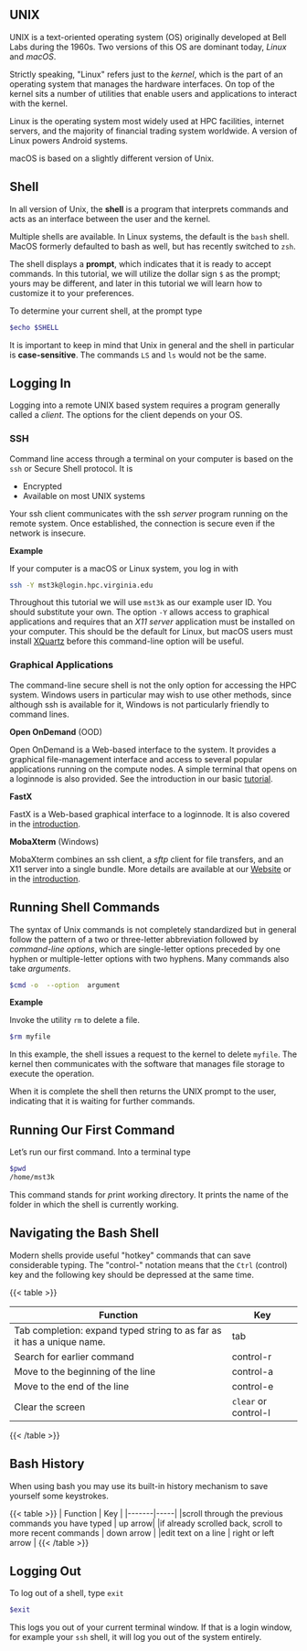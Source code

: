 ## UNIX

UNIX is a text-oriented operating system (OS) originally developed at Bell Labs during the 1960s. Two versions of this OS are dominant today, _Linux_ and _macOS_. 

Strictly speaking, "Linux" refers just to the _kernel_, which is the part of an operating system that manages the hardware interfaces.  On top of the kernel sits a number of utilities that enable users and applications to interact with the kernel. 

Linux is the operating system most widely used at HPC facilities, internet servers, and the majority of financial trading system worldwide. A version of Linux powers Android systems.  

macOS is based on a slightly different version of Unix.


## Shell

In all version of Unix, the __shell__ is a program that interprets commands and acts as an interface between the user and the kernel.

Multiple shells are available. In Linux systems, the default is the `bash` shell.  MacOS formerly defaulted to bash as well, but has recently switched to `zsh`.

The shell displays a __prompt__, which indicates that it is ready to accept commands.  In this tutorial, we will utilize the dollar sign `$` as the prompt; yours may be different, and later in this tutorial we will learn how to customize it to your preferences.

To determine your current shell, at the prompt type

```bash
$echo $SHELL
```

It is important to keep in mind that Unix in general and the shell in particular is  __case-sensitive__.  The commands `LS` and `ls` would not be the same.

## Logging In

Logging into a remote UNIX based system requires a program generally called a _client_. The options for the client depends on your OS.

### SSH

Command line access through a terminal on your computer is based on the `ssh` or Secure Shell protocol.  It is
  * Encrypted
  * Available on most UNIX systems

Your ssh client communicates with the ssh _server_ program running on the remote system.  Once established, the connection is secure even if the network is insecure.   

**Example**

If your computer is a macOS or Linux system, you log in with
```bash
ssh -Y mst3k@login.hpc.virginia.edu
```
Throughout this tutorial we will use `mst3k` as our example user ID. You should substitute your own.  The option `-Y` allows access to graphical applications and requires that an _X11 server_ application must be installed on your computer.  This should be the default for Linux, but macOS users must install [XQuartz](https://xquartz.org) before this command-line option will be useful.

### Graphical Applications

The command-line secure shell is not the only option for accessing the HPC system. Windows users in particular may wish to use other methods, since although ssh is available for it, Windows is not particularly friendly to command lines.

**Open OnDemand** (OOD)

Open OnDemand is a Web-based interface to the system. It provides a graphical file-management interface and access to several popular applications running on the compute nodes. A simple terminal that opens on a loginnode is also provided.
See the introduction in our basic [tutorial](/notes/rivanna-intro/connecting_to_rivanna/connecting_ood).

**FastX**

FastX is a Web-based graphical interface to a loginnode. It is also covered in the [introduction](/notes/rivanna-intro/connecting_to_rivanna/connecting_fastx).

**MobaXterm** (Windows)

MobaXterm combines an ssh client, a _sftp_ client for file transfers, and an X11 server into a single bundle. More details are available at our [Website](https://www.rc.virginia.edu/userinfo/rivanna/logintools/mobaxterm/) or in the [introduction](/notes/rivanna-intro/files/file_moba).

## Running Shell Commands

The syntax of Unix commands is not completely standardized but in general follow the pattern of a two or three-letter abbreviation followed by _command-line options_, which are single-letter options preceded by one hyphen or multiple-letter options with two hyphens. Many commands also take _arguments_.

```bash
$cmd -o  --option  argument
```

**Example**

Invoke the utility `rm` to delete a file.
```bash
$rm myfile
```
In this example, the shell issues a request to the kernel to delete `myfile`.  The kernel then communicates with the software that manages file storage to execute the operation.

When it is complete the shell then returns the UNIX prompt to the user, indicating that it is waiting for further commands.

## Running Our First Command

Let’s run our first command. Into a terminal type
```bash
$pwd
/home/mst3k
```
This command stands for *p*rint *w*orking *d*irectory.  It prints the name of the folder in which the shell is currently working.

## Navigating the Bash Shell

Modern shells provide useful "hotkey" commands that can save considerable typing. The "control-" notation means that the `Ctrl` (control) key and the following key should be depressed at the same time.

{{< table >}}

| Function |  Key |
|-------|-----|
|Tab completion: expand typed string to as far as it has a unique name. | tab |
|Search for earlier command | control-r <cmd> |
|Move to the beginning of the line | control-a |
|Move to the end of the line | control-e |
|Clear the screen | `clear` or control-l |
{{< /table >}}

## Bash History

When using bash you may use its built-in history mechanism to save yourself some keystrokes.

{{< table >}}
| Function |  Key |
|-------|-----|
|scroll through the previous commands you have typed | up arrow|
|if already scrolled back, scroll to more recent commands | down arrow |
|edit text on a line | right or left arrow |
{{< /table >}}

## Logging Out

To log out of a shell, type `exit`
```bash
$exit
```

This logs you out of your current terminal window. If that is a login window, for example your `ssh` shell, it will log you out of the system entirely.

